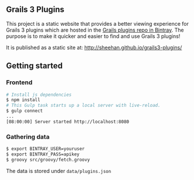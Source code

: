 Grails 3 Plugins
---

This project is a static website that provides a better viewing experience for Grails 3 plugins which are hosted in the [Grails plugins repo in Bintray](https://bintray.com/grails/plugins). The purpose is to make it quicker and easier to find and use Grails 3 plugins!

It is published as a static site at: <http://sheehan.github.io/grails3-plugins/>

## Getting started

### Frontend

```bash
# Install js dependencies
$ npm install
# This Gulp task starts up a local server with live-reload.
$ gulp connect
...
[08:00:00] Server started http://localhost:8080
```

### Gathering data

```bash
$ export BINTRAY_USER=youruser
$ export BINTRAY_PASS=apikey
$ groovy src/groovy/fetch.groovy
```
The data is stored under `data/plugins.json`

